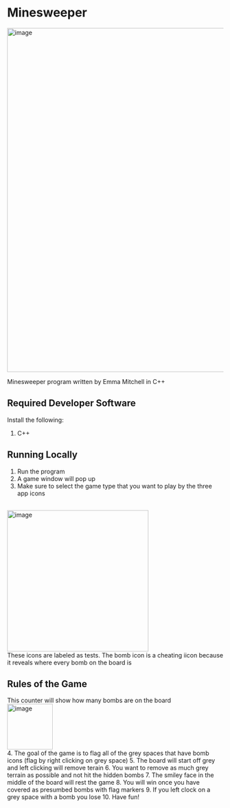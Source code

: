 # Minesweeper
<img width="801" alt="image" src="https://github.com/user-attachments/assets/a7779108-23f7-46f8-96e4-41c8600a5539" />

Minesweeper program written by Emma Mitchell in C++

## Required Developer Software
Install the following:
1. C++

## Running Locally
1. Run the program
2. A game window will pop up
3. Make sure to select the game type that you want to play by the three app icons
<br />
<img width="329" alt="image" src="https://github.com/user-attachments/assets/a2a9aaa8-1de7-4a1d-b029-cf475b014e35" />
<br />
These icons are labeled as tests.
The bomb icon is a cheating iicon because it reveals where every bomb on the board is

## Rules of the Game

This counter will show how many bombs are on the board
<br />
<img width="106" alt="image" src="https://github.com/user-attachments/assets/b47e84dd-2bf1-49c0-b37a-f746ffc0fdb4" />
<br />
4. The goal of the game is to flag all of the grey spaces that have bomb icons (flag by right clicking on grey space)
5. The board will start off grey and left clicking will remove terain
6. You want to remove as much grey terrain as possible and not hit the hidden bombs
7. The smiley face in the middle of the board will rest the game
8. You will win once you have covered as presumbed bombs with flag markers
9. If you left clock on a grey space with a bomb you lose
10. Have fun!

